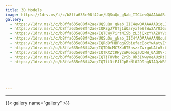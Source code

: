 ```yaml
---
title: 3D Models
image: https://1drv.ms/i/c/b8ffa635e08f42ae/UQSuQo_gNab_IIC4ewQAAAAAABigLIEzQQfC5Ng
gallery:
  - https://1drv.ms/i/c/b8ffa635e08f42ae/UQSuQo_gNab_IIC4ewQAAAAAABigLIEzQQfC5Ng
  - https://1drv.ms/i/c/b8ffa635e08f42ae/IQRSgJ7UTj1WQaryxfe9lWw2AY03GuodbqqGB-YdXjH4WaA
  - https://1drv.ms/i/c/b8ffa635e08f42ae/IQTCWy7irtNISb_zL3jQxzYYAZHYVzZ9UzpIog2umeep5B0
  - https://1drv.ms/i/c/b8ffa635e08f42ae/UQSuQo_gNab_IIC4fAQAAAAAANQouLkZQLIubkk
  - https://1drv.ms/i/c/b8ffa635e08f42ae/IQRd9fHBPqgGSbiefacBoxYwAatyZYV1NJ16vh63Y-rZ6Tk
  - https://1drv.ms/i/c/b8ffa635e08f42ae/IQTD0cMC7XuBT5nszzZvrgoUAfo5zbs3FH6WGq-wMyrSwyU
  - https://1drv.ms/i/c/b8ffa635e08f42ae/IQTKXZtRHy2uR6exqaUQHW_0AdOV-1UFTDAocUCbSLJRhCg
  - https://1drv.ms/i/c/b8ffa635e08f42ae/IQTjFUVbo_ZrSb_Ok3INwyoeAUzRtB1mKkIMfRPhir3uyss
  - https://1drv.ms/i/c/b8ffa635e08f42ae/IQTtL3tEJfJpRrNl02D9ngNIAQzWR9LTS4zPedkQSfjfrKo





---
```

<!--more-->
---
{{< gallery name="gallery" >}}